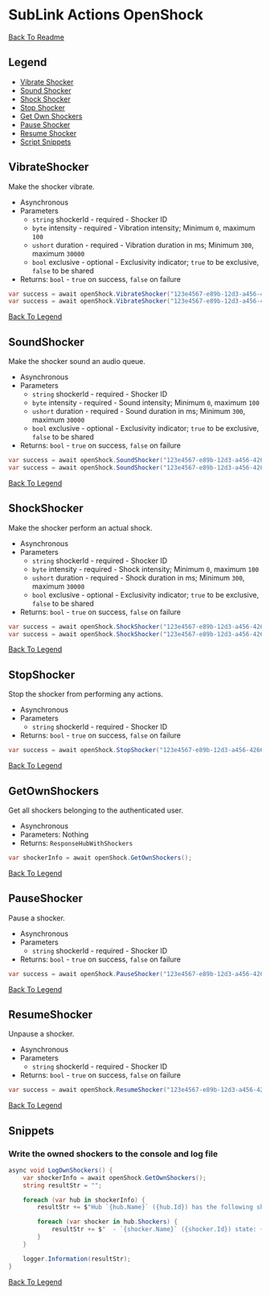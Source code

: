 # SubLink Actions OpenShock

[Back To Readme](../../../README.md)

## Legend

- [Vibrate Shocker](#VibrateShocker)
- [Sound Shocker](#SoundShocker)
- [Shock Shocker](#ShockShocker)
- [Stop Shocker](#StopShocker)
- [Get Own Shockers](#GetOwnShockers)
- [Pause Shocker](#PauseShocker)
- [Resume Shocker](#ResumeShocker)
- [Script Snippets](#Snippets)

## VibrateShocker

Make the shocker vibrate.

- Asynchronous
- Parameters
   - `string` shockerId - required - Shocker ID
   - `byte`   intensity - required - Vibration intensity; Minimum `0`, maximum `100`
   - `ushort` duration  - required - Vibration duration in ms; Minimum `300`, maximum `30000`
   - `bool`   exclusive - optional - Exclusivity indicator; `true` to be exclusive, `false` to be shared
- Returns: `bool` - `true` on success, `false` on failure

```csharp
var success = await openShock.VibrateShocker("123e4567-e89b-12d3-a456-426614174000", 50, 500);
var success = await openShock.VibrateShocker("123e4567-e89b-12d3-a456-426614174000", 100, 500, false);
```

[Back To Legend](#Legend)

## SoundShocker

Make the shocker sound an audio queue.

- Asynchronous
- Parameters
   - `string` shockerId - required - Shocker ID
   - `byte`   intensity - required - Sound intensity; Minimum `0`, maximum `100`
   - `ushort` duration  - required - Sound duration in ms; Minimum `300`, maximum `30000`
   - `bool`   exclusive - optional - Exclusivity indicator; `true` to be exclusive, `false` to be shared
- Returns: `bool` - `true` on success, `false` on failure

```csharp
var success = await openShock.SoundShocker("123e4567-e89b-12d3-a456-426614174000", 50, 500);
var success = await openShock.SoundShocker("123e4567-e89b-12d3-a456-426614174000", 100, 1000, false);
```

[Back To Legend](#Legend)

## ShockShocker

Make the shocker perform an actual shock.

- Asynchronous
- Parameters
   - `string` shockerId - required - Shocker ID
   - `byte`   intensity - required - Shock intensity; Minimum `0`, maximum `100`
   - `ushort` duration  - required - Shock duration in ms; Minimum `300`, maximum `30000`
   - `bool`   exclusive - optional - Exclusivity indicator; `true` to be exclusive, `false` to be shared
- Returns: `bool` - `true` on success, `false` on failure

```csharp
var success = await openShock.ShockShocker("123e4567-e89b-12d3-a456-426614174000", 50, 500);
var success = await openShock.ShockShocker("123e4567-e89b-12d3-a456-426614174000", 25, 300, false);
```

[Back To Legend](#Legend)

## StopShocker

Stop the shocker from performing any actions.

- Asynchronous
- Parameters
   - `string` shockerId - required - Shocker ID
- Returns: `bool` - `true` on success, `false` on failure

```csharp
var success = await openShock.StopShocker("123e4567-e89b-12d3-a456-426614174000");
```

[Back To Legend](#Legend)

## GetOwnShockers

Get all shockers belonging to the authenticated user.

- Asynchronous
- Parameters: Nothing
- Returns: `ResponseHubWithShockers`

```csharp
var shockerInfo = await openShock.GetOwnShockers();
```

[Back To Legend](#Legend)

## PauseShocker

Pause a shocker.

- Asynchronous
- Parameters
   - `string` shockerId - required - Shocker ID
- Returns: `bool` - `true` on success, `false` on failure

```csharp
var success = await openShock.PauseShocker("123e4567-e89b-12d3-a456-426614174000");
```

[Back To Legend](#Legend)

## ResumeShocker

Unpause a shocker.

- Asynchronous
- Parameters
   - `string` shockerId - required - Shocker ID
- Returns: `bool` - `true` on success, `false` on failure

```csharp
var success = await openShock.ResumeShocker("123e4567-e89b-12d3-a456-426614174000");
```

[Back To Legend](#Legend)

## Snippets

### Write the owned shockers to the console and log file

```csharp
async void LogOwnShockers() {
    var shockerInfo = await openShock.GetOwnShockers();
    string resultStr = "";

    foreach (var hub in shockerInfo) {
        resultStr += $"Hub `{hub.Name}` ({hub.Id}) has the following shockers:\r\n";

        foreach (var shocker in hub.Shockers) {
            resultStr += $"  - `{shocker.Name}` ({shocker.Id}) state: {(shocker.IsPaused ? "Paused" : "Live")}\r\n";
        }
    }

    logger.Information(resultStr);
}
```

[Back To Legend](#Legend)
